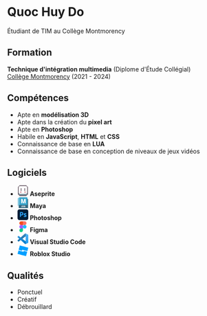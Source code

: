 # Quoc Huy Do
Étudiant de TIM au Collège Montmorency

## Formation
**Technique d'intégration multimedia** (Diplome d'Étude Collégial) <br>
[Collège Montmorency](https://www.cmontmorency.qc.ca/) (2021 - 2024)

## Compétences
- Apte en **modélisation 3D**
- Apte dans la création du **pixel art**
- Apte en **Photoshop**
- Habile en **JavaScript**, **HTML** et **CSS**
- Connaissance de base en **LUA**
- Connaissance de base en conception de niveaux de jeux vidéos

## Logiciels
- <img src="img/asepritelogo.png" alt="Aseprite Logo" style="width:25px; height:25px;"> **Aseprite**
- <img src="img/mayalogo.png" alt="Aseprite Logo" style="width:25px; height:25px;"> **Maya**
- <img src="img/photoshoplogo.png" alt="Aseprite Logo" style="width:25px; height:25px;"> **Photoshop**
- <img src="img/figmalogo.png" alt="Aseprite Logo" style="width:25px; height:25px;"> **Figma**
- <img src="img/vscodelogo.png" alt="Aseprite Logo" style="width:25px; height:25px;"> **Visual Studio Code**
- <img src="img/robloxstudiologo.png" alt="Aseprite Logo" style="width:25px; height:25px;"> **Roblox Studio**

## Qualités
- Ponctuel
- Créatif
- Débrouillard

